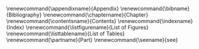 
\renewcommand{\appendixname}{Appendix}
\renewcommand{\bibname}{Bibliography}
\renewcommand{\chaptername}{Chapter}
\renewcommand{\contentsname}{Contents}
\renewcommand{\indexname}{Index}
\renewcommand{\listfigurename}{List of Figures}
\renewcommand{\listtablename}{List of Tables}
\renewcommand{\partname}{Part}
\renewcommand{\seename}{see}







